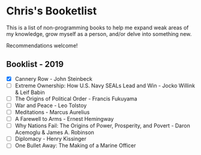 # Chris's Booketlist

This is a list of non-programming books to help me expand weak areas of my knowledge, grow myself as a person, and/or delve into something new.

Recommendations welcome!

## Booklist - 2019

- [x] Cannery Row - John Steinbeck
- [ ] Extreme Ownership: How U.S. Navy SEALs Lead and Win - Jocko Willink & Leif Babin
- [ ] The Origins of Political Order - Francis Fukuyama
- [ ] War and Peace - Leo Tolstoy
- [ ] Meditations - Marcus Aurelius
- [ ] A Farewell to Arms - Ernest Hemingway
- [ ] Why Nations Fail: The Origins of Power, Prosperity, and Povert - Daron Acemoglu & James A. Robinson
- [ ] Diplomacy - Henry Kissinger
- [ ] One Bullet Away: The Making of a Marine Officer

